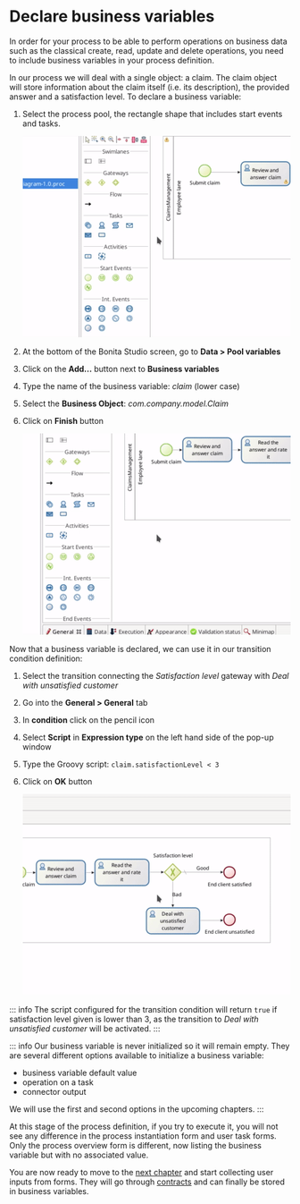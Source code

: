 # Declare business variables 

In order for your process to be able to perform operations on business data such as the classical create, read, update and delete operations, you need to include business variables in your process definition.

In our process we will deal with a single object: a claim. The claim object will store information about the claim itself (i.e. its description), the provided answer and a satisfaction level. To declare a business variable:
1. Select the process pool, the rectangle shape that includes start events and tasks.

   ![Select the pool](images/getting-started-tutorial/declare-business-variable/select-process-pool.gif)<!--{.img-responsive .img-thumbnail}-->

1. At the bottom of the Bonita Studio screen, go to **Data > Pool variables**
1. Click on the **Add...** button next to **Business variables**
1. Type the name of the business variable: _claim_ (lower case)
1. Select the **Business Object**: _com.company.model.Claim_
1. Click on **Finish** button

   ![Declare business variable](images/getting-started-tutorial/declare-business-variable/declare-business-variable.gif)<!--{.img-responsive .img-thumbnail}-->

Now that a business variable is declared, we can use it in our transition condition definition:
1. Select the transition connecting the _Satisfaction level_ gateway with _Deal with unsatisfied customer_
1. Go into the **General > General** tab
1. In **condition** click on the pencil icon
1. Select **Script** in **Expression type** on the left hand side of the pop-up window
1. Type the Groovy script: `claim.satisfactionLevel < 3`
1. Click on **OK** button

   ![Define transition condition using business variable value](images/getting-started-tutorial/declare-business-variable/define-condition.gif)<!--{.img-responsive .img-thumbnail}-->

::: info
The script configured for the transition condition will return `true` if satisfaction level given is lower than 3, as the transition to _Deal with unsatisfied customer_ will be activated.
:::

::: info
Our business variable is never initialized so it will remain empty. They are several different options available to initialize a business variable:
- business variable default value
- operation on a task
- connector output

We will use the first and second options in the upcoming chapters.
:::

At this stage of the process definition, if you try to execute it, you will not see any difference in the process instantiation form and user task forms. Only the process overview form is different, now listing the business variable but with no associated value.

You are now ready to move to the [next chapter](declare-contracts.md) and start collecting user inputs from forms. They will go through [contracts](declare-contracts.md) and can finally be stored in business variables.
